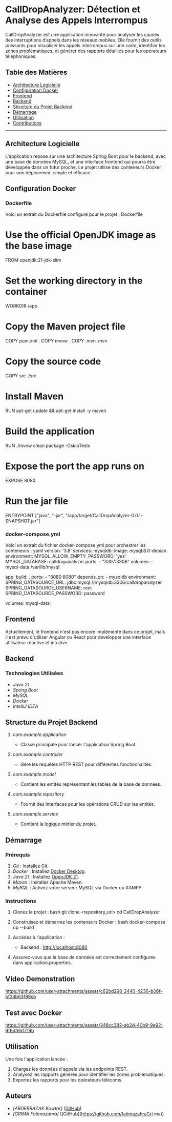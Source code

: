 # CallDropAnalyzer: Détection et Analyse des Appels Interrompus

CallDropAnalyzer est une application innovante pour analyser les causes des interruptions d’appels dans les réseaux mobiles. Elle fournit des outils puissants pour visualiser les appels interrompus sur une carte, identifier les zones problématiques, et générer des rapports détaillés pour les opérateurs téléphoniques.

## Table des Matières

- [Architecture Logicielle](#architecture-logicielle)
- [Configuration Docker](#configuration-docker)
- [Frontend](#frontend)
- [Backend](#backend)
- [Structure du Projet Backend](#structure-du-projet-backend)
- [Démarrage](#démarrage)
- [Utilisation](#utilisation)
- [Contributions](#contributions)

---

## Architecture Logicielle

L'application repose sur une architecture Spring Boot pour le backend, avec une base de données MySQL, et une interface frontend qui pourra être développée dans un futur proche. Le projet utilise des conteneurs Docker pour une déploiement simple et efficace.

## Configuration Docker

### Dockerfile
Voici un extrait du Dockerfile configuré pour le projet :
Dockerfile
# Use the official OpenJDK image as the base image
FROM openjdk:21-jdk-slim

# Set the working directory in the container
WORKDIR /app

# Copy the Maven project file
COPY pom.xml .
COPY mvnw .
COPY .mvn .mvn

# Copy the source code
COPY src ./src

# Install Maven
RUN apt-get update && apt-get install -y maven

# Build the application
RUN ./mvnw clean package -DskipTests

# Expose the port the app runs on
EXPOSE 8080

# Run the jar file
ENTRYPOINT ["java", "-jar", "/app/target/CallDropAnalyzer-0.0.1-SNAPSHOT.jar"]


### docker-compose.yml
Voici un extrait du fichier docker-compose.yml pour orchestrer les conteneurs :
yaml
version: '3.8'
services:
  mysqldb:
    image: mysql:8.0-debian
    environment:
      MYSQL_ALLOW_EMPTY_PASSWORD: 'yes'
      MYSQL_DATABASE: calldropanalyzer
    ports:
      - "3307:3306"
    volumes:
      - mysql-data:/var/lib/mysql

  app:
    build: .
    ports:
      - "8080:8080"
    depends_on:
      - mysqldb
    environment:
      SPRING_DATASOURCE_URL: jdbc:mysql://mysqldb:3306/calldropanalyzer
      SPRING_DATASOURCE_USERNAME: root
      SPRING_DATASOURCE_PASSWORD: password

volumes:
  mysql-data:


## Frontend

Actuellement, le frontend n'est pas encore implémenté dans ce projet, mais il est prévu d'utiliser Angular ou React pour développer une interface utilisateur réactive et intuitive.

## Backend

### Technologies Utilisées
- *Java 21*
- *Spring Boot*
- *MySQL*
- *Docker*
- *IntelliJ IDEA*

## Structure du Projet Backend

1. *com.example.application*
   - Classe principale pour lancer l'application Spring Boot.

2. *com.example.controller*
   - Gère les requêtes HTTP REST pour différentes fonctionnalités.

3. *com.example.model*
   - Contient les entités représentant les tables de la base de données.

4. *com.example.repository*
   - Fournit des interfaces pour les opérations CRUD sur les entités.

5. *com.example.service*
   - Contient la logique métier du projet.

## Démarrage

### Prérequis
1. *Git* : Installez [Git](https://git-scm.com/).
2. *Docker* : Installez [Docker Desktop](https://www.docker.com/products/docker-desktop/).
3. *Java 21* : Installez [OpenJDK 21](https://jdk.java.net/21/).
4. *Maven* : Installez Apache Maven.
5. *MySQL* : Activez votre serveur MySQL via Docker ou XAMPP.

### Instructions

1. Clonez le projet :
   bash
   git clone <repository_url>
   cd CallDropAnalyzer
   

2. Construisez et démarrez les conteneurs Docker :
   bash
   docker-compose up --build
   

3. Accédez à l'application :
   - Backend : [http://localhost:8080](http://localhost:8080)

4. Assurez-vous que la base de données est correctement configurée dans application.properties.
## Video Demonstration


https://github.com/user-attachments/assets/c62bd298-2440-4236-b06f-bf2db63f99cb


## Test avec Docker


https://github.com/user-attachments/assets/248cc382-ab2d-40b9-9e92-6f6bf65f719b


## Utilisation

Une fois l'application lancée :
1. Chargez les données d'appels via les endpoints REST.
2. Analysez les rapports générés pour identifier les zones problématiques.
3. Exportez les rapports pour les opérateurs télécoms.

## Auteurs
- *[ABDERRAZAK Kawtar]* ([GitHub](https://github.com/kawtarabderrazak))
- *[GRIMA Fatimazahra]* ([GitHub](https://github.com/fatimazahraGri ma))

